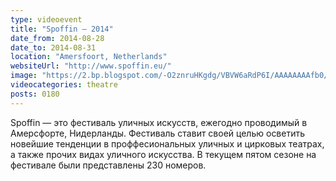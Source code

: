 ```yaml
---
type: videoevent
title: "Spoffin — 2014"
date_from: 2014-08-28
date_to: 2014-08-31
location: "Amersfoort, Netherlands"
websiteUrl: "http://www.spoffin.eu/"
image: "https://2.bp.blogspot.com/-O2znruHKgdg/VBVW6aRdP6I/AAAAAAAAfb0/zEDRzxYKQHk/s1600/dsc06473.picasaweb.jpg"
videocategories: theatre
posts: 0180
---
```


Spoffin — это фестиваль уличных искусств, ежегодно проводимый в Амерсфорте, Нидерланды. Фестиваль ставит своей целью осветить новейшие тенденции в проффесиональных уличных и цирковых театрах, а также прочих видах уличного искусства. В текущем пятом сезоне на фестивале были представлены 230 номеров.
